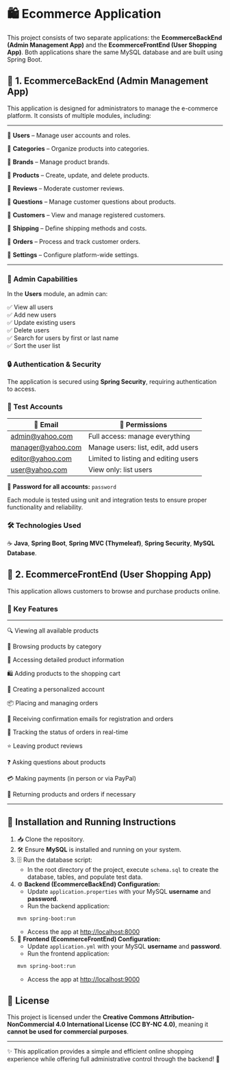 # 🛍️ Ecommerce Application

This project consists of two separate applications: the **EcommerceBackEnd (Admin Management App)** and the **EcommerceFrontEnd (User Shopping App)**.
Both applications share the same MySQL database and are built using Spring Boot.

## 🏢 1. EcommerceBackEnd (Admin Management App)

This application is designed for administrators to manage the e-commerce platform. It consists of multiple modules, including:

---

🔹 **Users** – Manage user accounts and roles.

🔹 **Categories** – Organize products into categories.

🔹 **Brands** – Manage product brands.

🔹 **Products** – Create, update, and delete products.

🔹 **Reviews** – Moderate customer reviews.

🔹 **Questions** – Manage customer questions about products.

🔹 **Customers** – View and manage registered customers.

🔹 **Shipping** – Define shipping methods and costs.

🔹 **Orders** – Process and track customer orders.

🔹 **Settings** – Configure platform-wide settings.

---

### 🔧 Admin Capabilities

In the **Users** module, an admin can:

✅ View all users  
✅ Add new users  
✅ Update existing users  
✅ Delete users  
✅ Search for users by first or last name  
✅ Sort the user list  

### 🔒 Authentication & Security

The application is secured using **Spring Security**, requiring authentication to access.

### 👥 Test Accounts

| 📧 Email | 🔑 Permissions |
|---------------------|--------------------------------------|
| [admin@yahoo.com](mailto:admin@yahoo.com) | Full access: manage everything |
| [manager@yahoo.com](mailto:manager@yahoo.com) | Manage users: list, edit, add users |
| [editor@yahoo.com](mailto:editor@yahoo.com) | Limited to listing and editing users |
| [user@yahoo.com](mailto:user@yahoo.com) | View only: list users |

🔐 **Password for all accounts:** `password`

Each module is tested using unit and integration tests to ensure proper functionality and reliability.

### 🛠️ Technologies Used

☕ **Java**, **Spring Boot**, **Spring MVC (Thymeleaf)**, **Spring Security**, **MySQL Database**.

## 🛒 2. EcommerceFrontEnd (User Shopping App)

This application allows customers to browse and purchase products online.

### 🎯 Key Features

---

🔍 Viewing all available products

📂 Browsing products by category

📝 Accessing detailed product information

🛍️ Adding products to the shopping cart

👥 Creating a personalized account

📦 Placing and managing orders

📧 Receiving confirmation emails for registration and orders

🚚 Tracking the status of orders in real-time

⭐ Leaving product reviews

❓ Asking questions about products

💳 Making payments (in person or via PayPal)

🔄 Returning products and orders if necessary

---

## 🚀 Installation and Running Instructions

1. 📥 Clone the repository.
2. 🛠️ Ensure **MySQL** is installed and running on your system.
3. 🗄️ Run the database script:
   - In the root directory of the project, execute `schema.sql` to create the database, tables, and populate test data.
4. ⚙️ **Backend (EcommerceBackEnd) Configuration:**
   - Update `application.properties` with your MySQL **username** and **password**.
   - Run the backend application:
   ```bash
   mvn spring-boot:run
   ```
   - Access the app at [http://localhost:8000](http://localhost:8000)
5. 🎨 **Frontend (EcommerceFrontEnd) Configuration:**
   - Update `application.yml` with your MySQL **username** and **password**.
   - Run the frontend application:
   ```bash
   mvn spring-boot:run
   ```
   - Access the app at [http://localhost:9000](http://localhost:9000)

## 📜 License

This project is licensed under the **Creative Commons Attribution-NonCommercial 4.0 International License (CC BY-NC 4.0)**, meaning it **cannot be used for commercial purposes**.

---
✨ This application provides a simple and efficient online shopping experience while offering full administrative control through the backend! 🚀

